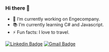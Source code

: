 ### Hi there 👋

- 🔭 I’m currently working on Engecompany.
- 📚 I’m currently learning C# and Javascript.
- ⚡ Fun facts: I love to travel.

[![Linkedin Badge](https://img.shields.io/badge/-LinkedIn-blue?style=flat-square&logo=Linkedin&logoColor=white&link=https://www.linkedin.com/in/durvalmarques/)](https://www.linkedin.com/in/durvalmarques/)
[![Gmail Badge](https://img.shields.io/badge/-durvalfpm@gmail.com-c14438?style=flat-square&logo=Gmail&logoColor=white&link=mailto:durvalfpm@gmail.com)](mailto:durvalfpm@gmail.com)

<!--
**durvalmarques/durvalmarques** is a ✨ _special_ ✨ repository because its `README.md` (this file) appears on your GitHub profile.

Here are some ideas to get you started:

- 🔭 I’m currently working on ...
- 🌱 I’m currently learning ...
- 👯 I’m looking to collaborate on ...
- 🤔 I’m looking for help with ...
- 💬 Ask me about ...
- 📫 How to reach me: ...
- 😄 Pronouns: ...
- ⚡ Fun fact: ...

🎓 I'm a Computer Scientist.
🤓 I love to learn and teach.
🔎 I'm interested in UI/UX.
📚 I’m currently learning React and Node.
⚡ Fun facts: I'm vegetarian and I love to travel.
📫 How to reach me:
https://www.linkedin.com/in/durvalmarques/
durvalfpm@gmail.com

-->
